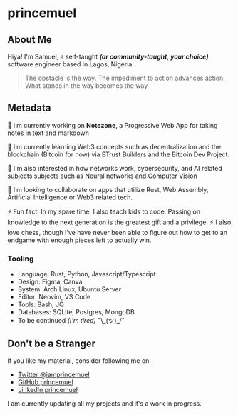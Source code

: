# princemuel

## About Me

Hiya! I'm Samuel, a self-taught _**(or community-taught, your choice)**_ software engineer based in Lagos, Nigeria.

> The obstacle is the way.
> The impediment to action advances action. What stands in the way becomes the way

<!--
Here are some ideas to get you started:

- 🔭 I’m currently working on ...
- 🌱 I’m currently learning ...
- 👯 I’m looking to collaborate on ...
- 🤔 I’m looking for help with ...
- 💬 Ask me about ...
- 📫 How to reach me: ...
- 😄 Pronouns: ...
- ⚡ Fun fact: ...
-->

## Metadata

🔭 I’m currently working on **Notezone**, a Progressive Web App for taking notes in text and markdown

🌱 I’m currently learning Web3 concepts such as decentralization and the blockchain (Bitcoin for now) via BTrust Builders and the Bitcoin Dev Project. 

🌱 I'm also interested in how networks work, cybersecurity, and AI related subjects subjects such as Neural networks and Computer Vision

👯 I’m looking to collaborate on apps that utilize Rust, Web Assembly, Artificial Intelligence or Web3 related tech.

⚡ Fun fact: In my spare time, I also teach kids to code.
Passing on knowledge to the next generation is the greatest gift and a privilege.
⚡ I also love chess, though I've have never been able to figure out how to get to an endgame with enough pieces left to actually win.

### Tooling

- Language: Rust, Python, Javascript/Typescript
- Design: Figma, Canva
- System: Arch Linux, Ubuntu Server
- Editor: Neovim, VS Code
- Tools: Bash, JQ
- Databases: SQLite, Postgres, MongoDB
- To be continued _(I'm tired)_  ¯\\\_(ツ)_/¯

## Don't be a Stranger

If you like my material, consider following me on:

- [Twitter @iamprincemuel](https://twitter.com/iamprincemuel)
- [GitHub princemuel](https://github.com/princemuel)
- [LinkedIn princemuel](https://linkedin.com/in/princemuel)

I am currently updating all my projects and it's a work in progress.

<!-- ## Blog Posts -->

<!-- BLOG-POST-LIST:START -->

<!-- BLOG-POST-LIST:END -->
